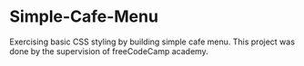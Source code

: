 # Simple-Cafe-Menu
Exercising basic CSS styling by building simple cafe menu.
This project was done by the supervision of freeCodeCamp academy.
